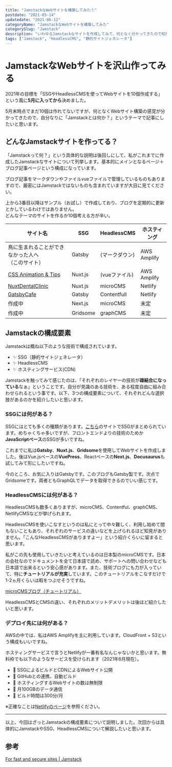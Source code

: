 ```yaml
---
title: "JamstackなWebサイトを構築してみた①"
postdate: "2021-05-14"
updatedate: "2021-06-12"
categoryName: "JamstackなWebサイトを構築してみた"
categorySlug: "Jamstack"
description: "いわゆるJamstackなサイトを作成してみて、何となく分かってきたので知見を記載します。"
tags: ["Jamstack", "HeadlessCMS", "静的サイトジェネレータ"]
---
```


# JamstackなWebサイトを沢山作ってみる

2021年の目標を「SSGやHeadlessCMSを使ってWebサイトを10個作成する」という風に**5月に入ってから**決めました。

5月末時点でまだ10個は作れてないですが、何となくWebサイト構築の感覚が分かってきたので、自分なりに「Jamstackとは何か？」というテーマで記事にしたいと思います。

## どんなJamstackサイトを作ってる？

「Jamstackって何？」という具体的な説明は後回しにして、私がこれまでに作成したJamstackなサイトについて列挙します。基本的にメインとなるページ＋ブログ記事ページという構成になっています。

ブログ記事をマークダウンやファイルvueファイルで管理しているものもありますので、厳密にはJamstackではないものも含まれていますが大目に見てください。

<aside>
上から3番目以降はサンプル（お試し）で作成しており、ブログを定期的に更新とかしているわけではありません。
</aside>

<aside>
どんなテーマのサイトを作るか10個考える方が辛い。
</aside>

|サイト名|SSG|HeadlessCMS|ホスティング|
|-------|---|-----------|-------|
|鳥に生まれることができなかった人へ<br>（このサイト）|Gatsby|(マークダウン)|AWS Amplify|
|[CSS Animation & Tips](https://cssanimation.toriwatari.work/)|Nuxt.js|(vueファイル)|AWS Amplify|
|[NuxtDentalClinic](https://nuxtdentalclinic.netlify.app/)|Nuxt.js|microCMS|Netlify|
|[GatsbyCafe](https://gatsbycafesite.netlify.app/)|Gatsby|Contentfull|Netlify|
|作成中|Next.js|microCMS|未定|
|作成中|Gridsome|graphCMS|未定|

## Jamstackの構成要素

Jamstackは概ね以下のような技術で構成されています。

 - ✨ SSG（静的サイトジェネレータ）
 - ✨ HeadlessCMS
 - ✨ ホスティングサービス(CDN)

Jamstackを触ってみて感じたのは、「それぞれのレイヤーの技術が**疎結合になっている**なぁ」ということです。自分が見識のある技術を、ある程度自由に組み合わせられるという事です。以下、3つの構成要素について、それぞれどんな選択肢があるのかを紹介したいと思います。

### SSGには何がある？

SSGにはとても多くの種類があります。[こちら](https://jamstack.org/generators/)のサイトでSSGがまとめられています。めちゃくちゃ多いですが、フロントエンドよりの技術のためか**JavaScriptベース**のSSGが多いですね。

これまでに私は**Gatsby**、**Nuxt.js**、**Gridsome**を使用してWebサイトを作成しました。後はVue.jsベースの**VuePress**、Reactベースの**Next.js**、**Docusaurus**も試してみて形にしたいですね。

今のところ、お気に入りはGatsbyです。このブログもGatsby製です。次点でGridsomeです。両者ともGraphQLでデータを取得できるのでいい感じです。

### HeadlessCMSには何がある？

HeadlessCMSも数多くありますが、microCMS、Contentful、graphCMS、NetlifyCMSなどが挙げられます。

HeadlessCMSを使いこなすというのは私にとって中々難しく、利用し始めて間もないこともあり、それぞれのサービスの違いなどを上げられるほど知見がありません。「こんなHeadlessCMSがありますよー」という紹介くらいに留まると思います。

私がこの先も使用していきたいと考えているのは日本製のmicroCMSです。日本の会社なのでドキュメントを全て日本語で読め、サポートへの問い合わせなども日本語で出来るという安心感があります。また、技術ブログにも力が入っていて、特に**チュートリアルが充実**しています。このチュートリアルをこなすだけで1-2ヵ月くらいは暇をつぶせそうですね。

[microCMSブログ（チュートリアル）](https://blog.microcms.io/category/tutorial/page/1)

HeadlessCMSとCMSの違い、それぞれのメリットデメリットは後ほど紹介したいと思います。

### デプロイ先には何がある？

AWSの中では、私はAWS Amplifyを主に利用しています。CloudFront + S3という構成もいいですね。

ホスティングサービスで言うとNetlifyが一番有名なんじゃないかと思います。無料枠でも以下のようなサービスを受けられます（2021年6月現在）。

- 🌠 SSGによるビルドとCDNによるWebサイト公開
- 🌠 GitHubとの連携、自動ビルド
- 🌠 ホスティングするWebサイトの数は無制限
- 🌠 月100GBのデータ通信
- 🌠 ビルド時間は300分/月

※正確なことは[Netlifyのページ](https://www.netlify.com/pricing/)を参照ください。

---

以上、今回はざっとJamstackの構成要素について説明しました。次回からは具体的にJamstackやSSG、HeadlessCMSについて解説したいと思います。

## 参考

[For fast and secure sites | Jamstack](https://jamstack.org/)